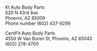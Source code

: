 


Kt Auto Body Parts   
620 N 43rd Ave   
Phoenix, AZ 85009   
 Phone number (602) 437-9299  
 
 CertiFit Auto Body Parts   
4550 W Van Buren St, Phoenix, AZ 85043   
(602) 278-4700   
